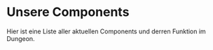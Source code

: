 # Unsere Components

Hier ist eine Liste aller aktuellen Components und derren Funktion im Dungeon. 
